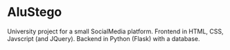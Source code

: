 # AluStego

University project for a small SocialMedia platform. Frontend in HTML, CSS, Javscript (and JQuery). Backend in Python (Flask) with a database.
